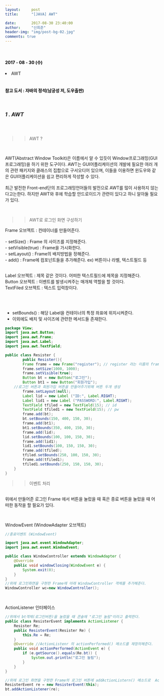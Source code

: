 ```yaml
---
layout:     post
title:      "[JAVA] AWT"

date:       2017-08-30 23:40:00
author:     "신희준"
header-img: "img/post-bg-02.jpg"
comments: true
---
```


<head>
 <meta name="robots" content="index,follow">
 </head>
 <head>
  <meta name="description" content="자바의 정석책을 참고하여 요약한 JAVA AWT">
  </head>

  <head>
   <meta property="og:type" content="website">
   <meta property="og:title" content="JAVA AWT">
   <meta property="og:description" content="자바의 정석책을 참고하여 요약한 JAVA AWT">
   <meta property="og:url" content="http://shj7242.github.io/2017/08/30/JAVA12/">

   <meta name="twitter:card" content="summary">
    <meta name="twitter:title" content="JAVA AWT">
    <meta name="twitter:description" content="자바의 정석책을 참고하여 요약한 JAVA AWT">
    <meta name="FACEBOOK:domain" content="http://shj7242.github.io/2017/08/30/JAVA12/">
    <meta name="facebook:card" content="summary">
     <meta name="facebook:title" content="JAVA AWT">
     <meta name="facebook:description" content="자바의 정석책을 참고하여 요약한 JAVA AWT">
     <meta name="facebook:domain" content="http://shj7242.github.io/2017/08/30/JAVA12/">


   </head>




<br>
<H4 style ="font-weight:bold; color : black">2017 - 08 - 30 (수)</H4>

<li>AWT</li>


<br>
<H4 style ="font-weight:bold; color:black;">참고 도서 : 자바의 정석(남궁성 저, 도우출판)</H4>
<br>

<h5 style = "font-size: 17px; font-weight : bold;">1 . AWT</h5>
<br>

>>AWT ?

<br>
<p>
AWT(Abstract Window Toolkit)은 이름에서 알 수 있듯이 Window프로그래밍(GUI프로그래밍)을 하기 위한 도구이다. AWT는 GUI어플리케이션의 개발에 필요한 여러 개의 관련 패키지와 클래스의 집합으로 구서오디어 있으며, 이들을 이용하면 윈도우와 같은 GUI어플리케이션을 쉽고 편리하게 작성할 수 있다.
<br><br>
최근 발전한 Front-end단의 프로그래밍언어들의 발전으로 AWT를 많이 사용하지 않는다고는한다. 하지만 AWT와 후에 학습할 안드로이드가 관련이 있다고 하니 알아둘 필요가 있다.
</p>
<br>

>>AWT로 로그인 화면 구성하기

<p>
Frame 오브젝트 : 컨테이너를 만들어준다.
<br><br>
- setSize() : Frame 의 사이즈를 지정해준다.<br>
- setVisible(true) : Frame을 가시화한다.<br>
- setLayout() : Frame의 배치방법을 정해준다.<br>
- add() : Frame에 컴포넌트들을 추가해준다. ex) 버튼이나 라벨, 텍스트필드 등 <br><br>

Label 오브젝트 : 제목 같은 것이다. 어떠한 텍스트필드에 제목을 지정해준다.<br>
Button 오브젝트 : 이벤트를 발생시켜주는 매개체 역할을 할 것이다. <br>
TextFiled 오브젝트 : 텍스트 입력창이다.

<br><br>
- setBounds() : 해당 Label을 컨테이너의 특정 좌표에 위치시켜준다.<br>
- 이외에도 배치 및 사이즈에 관련한 메서드들 존재한다.<br>

</p>

~~~java
package View;
import java.awt.Button;
import java.awt.Frame;
import java.awt.Label;
import java.awt.TextField;

public class Resister {
		public Resister(){
		Frame frame = new Frame("register"); // register 라는 이름의 frame을 하나만들어줌
		frame.setSize(1000, 1000);
		frame.setVisible(true);
		Button bt = new Button("로그인");
		Button bt1 = new Button("회원가입");
    //로그인 버튼과 회원가입 버튼을 만들어주기위해 버튼 두개 생성
		frame.setLayout(null);
		Label lid = new Label ("ID:", Label.RIGHT);
		Label lid1 = new Label ("PASSWORD:", Label.RIGHT);
		TextField tfiled = new TextField(15); // id
		TextField tfiled1 = new TextField(15); // pw
		frame.add(bt);
		bt.setBounds(150, 400, 150, 30);
		frame.add(bt1);
		bt1.setBounds(350, 400, 150, 30);
		frame.add(lid);
		lid.setBounds(100, 100, 150, 30);
		frame.add(lid1);
		lid1.setBounds(100, 150, 150, 30);
		frame.add(tfiled);
		tfiled.setBounds(250, 100, 150, 30);
		frame.add(tfiled1);
		tfiled1.setBounds(250, 150, 150, 30);
	}
}
~~~


>>이벤트 처리

<p>
<br>위에서 만들어준 로그인 Frame 에서 버튼을 눌렀을 때 혹은 종료 버튼을 눌렀을 때 어떠한 동작을 할 필요가 있다.<br>
</p>
<br>
<p>WindowEvent (WindowAdapter 오브젝트)</p>

~~~java
//종료이벤트 (WindowEvent)

import java.awt.event.WindowAdapter;
import java.awt.event.WindowEvent;

public class WindowController extends WindowAdapter {
	@Override
	public void windowClosing(WindowEvent e) {
		System.exit(0);
	}
}
//위에 로그인화면을 구현한 Frame에 아래 WindowController 객체를 추가해준다.
WindowController wc=new WindowController();
~~~

<br>
<p>ActionListener 인터페이스</p>

~~~java
//위에서 bt객체(로그인버튼)을 눌렀을 때 콘솔에 "로그인 눌림"이라고 출력한다.
public class ResisterEvent implements ActionListener {
	Resister Re;
	public ResisterEvent(Resister Re) {
		this.Re = Re;
	}
	@Override //ActionListenr 의 actionPerformed() 메소드를 재정의해준다.
	public void actionPerformed(ActionEvent e) {
		if (e.getSource().equals(Re.bt)) {
			System.out.println("로그인 눌림");
		}
	}
}

//위에 로그인 화면을 구현한 Frame의 로그인 버튼에 addActionListern() 메소드로  ActionListener인터페이스를 상속받은 ResisterEvent 객체를 넣어준다.
ResisterEvent re = new ResisterEvent(this);
bt.addActionListener(re);
~~~
